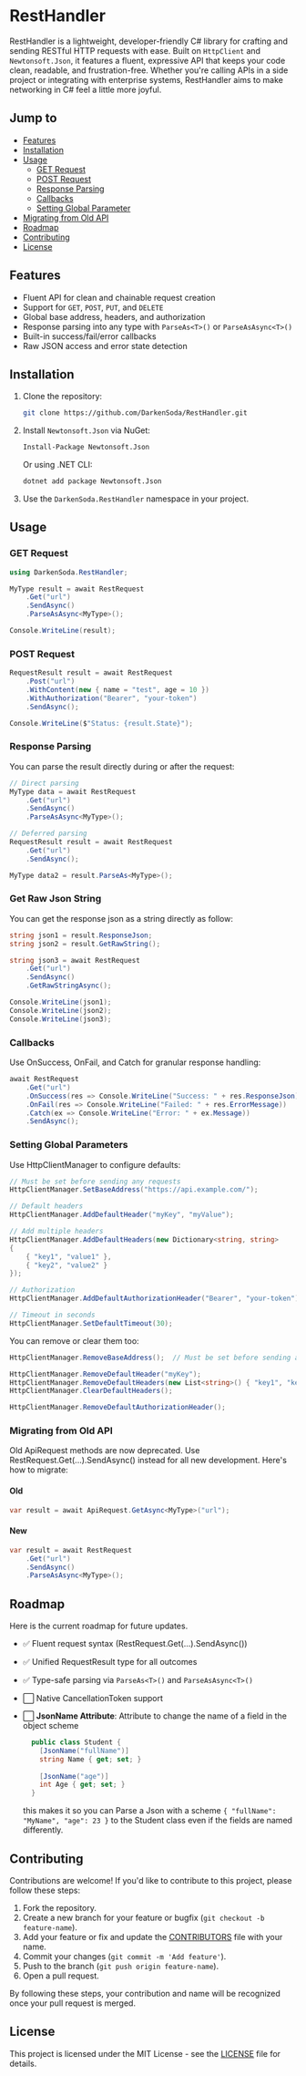 # RestHandler

RestHandler is a lightweight, developer-friendly C# library for crafting and sending RESTful HTTP requests with ease. Built on `HttpClient` and `Newtonsoft.Json`, it features a fluent, expressive API that keeps your code clean, readable, and frustration-free. Whether you're calling APIs in a side project or integrating with enterprise systems, RestHandler aims to make networking in C# feel a little more joyful.

## Jump to

- [Features](#features)
- [Installation](#installation)
- [Usage](#usage)
  - [GET Request](#get-request)
  - [POST Request](#post-request)
  - [Response Parsing](#response-parsing)
  - [Callbacks](#callbacks)
  - [Setting Global Parameter](#setting-global-parameters)
- [Migrating from Old API](#migrating-from-old-api)
- [Roadmap](#roadmap)
- [Contributing](#contributing)
- [License](#license)

## Features

- Fluent API for clean and chainable request creation
- Support for `GET`, `POST`, `PUT`, and `DELETE`
- Global base address, headers, and authorization
- Response parsing into any type with `ParseAs<T>()` or `ParseAsAsync<T>()`
- Built-in success/fail/error callbacks
- Raw JSON access and error state detection

## Installation

1. Clone the repository:

    ```bash
    git clone https://github.com/DarkenSoda/RestHandler.git
    ```

2. Install `Newtonsoft.Json` via NuGet:

    ```bash
    Install-Package Newtonsoft.Json
    ```

    Or using .NET CLI:

    ```bash
    dotnet add package Newtonsoft.Json
    ```

3. Use the `DarkenSoda.RestHandler` namespace in your project.

## Usage

### GET Request

```csharp
using DarkenSoda.RestHandler;

MyType result = await RestRequest
    .Get("url")
    .SendAsync()
    .ParseAsAsync<MyType>();

Console.WriteLine(result);
```

### POST Request

```csharp
RequestResult result = await RestRequest
    .Post("url")
    .WithContent(new { name = "test", age = 10 })
    .WithAuthorization("Bearer", "your-token")
    .SendAsync();

Console.WriteLine($"Status: {result.State}");
```

### Response Parsing

You can parse the result directly during or after the request:

```csharp
// Direct parsing
MyType data = await RestRequest
    .Get("url")
    .SendAsync()
    .ParseAsAsync<MyType>();

// Deferred parsing
RequestResult result = await RestRequest
    .Get("url")
    .SendAsync();

MyType data2 = result.ParseAs<MyType>();
```

### Get Raw Json String

You can get the response json as a string directly as follow:

```csharp
string json1 = result.ResponseJson;
string json2 = result.GetRawString();

string json3 = await RestRequest
    .Get("url")
    .SendAsync()
    .GetRawStringAsync();

Console.WriteLine(json1);
Console.WriteLine(json2);
Console.WriteLine(json3);
```

### Callbacks

Use OnSuccess, OnFail, and Catch for granular response handling:

```csharp
await RestRequest
    .Get("url")
    .OnSuccess(res => Console.WriteLine("Success: " + res.ResponseJson))
    .OnFail(res => Console.WriteLine("Failed: " + res.ErrorMessage))
    .Catch(ex => Console.WriteLine("Error: " + ex.Message))
    .SendAsync();

```

### Setting Global Parameters

Use HttpClientManager to configure defaults:

```csharp
// Must be set before sending any requests
HttpClientManager.SetBaseAddress("https://api.example.com/");

// Default headers
HttpClientManager.AddDefaultHeader("myKey", "myValue");

// Add multiple headers
HttpClientManager.AddDefaultHeaders(new Dictionary<string, string>
{
    { "key1", "value1" },
    { "key2", "value2" }
});

// Authorization
HttpClientManager.AddDefaultAuthorizationHeader("Bearer", "your-token");

// Timeout in seconds
HttpClientManager.SetDefaultTimeout(30);
```

You can remove or clear them too:

```csharp
HttpClientManager.RemoveBaseAddress();  // Must be set before sending any requests

HttpClientManager.RemoveDefaultHeader("myKey");
HttpClientManager.RemoveDefaultHeaders(new List<string>() { "key1", "key2" });
HttpClientManager.ClearDefaultHeaders();

HttpClientManager.RemoveDefaultAuthorizationHeader();
```

### Migrating from Old API

Old ApiRequest methods are now deprecated. Use RestRequest.Get(...).SendAsync() instead for all new development. Here's how to migrate:

#### Old

```csharp
var result = await ApiRequest.GetAsync<MyType>("url");
```

#### New

```csharp
var result = await RestRequest
    .Get("url")
    .SendAsync()
    .ParseAsAsync<MyType>();
```

## Roadmap

Here is the current roadmap for future updates.

- ✅ Fluent request syntax (RestRequest.Get(...).SendAsync())
- ✅ Unified RequestResult type for all outcomes
- ✅ Type-safe parsing via `ParseAs<T>()` and `ParseAsAsync<T>()`
- ⬜ Native CancellationToken support
- ⬜ **JsonName Attribute**: Attribute to change the name of a field in the object scheme

  ```csharp
    public class Student {
      [JsonName("fullName")]
      string Name { get; set; }
      
      [JsonName("age")]
      int Age { get; set; }
    }
  ```

  this makes it so you can Parse a Json with a scheme `{ "fullName": "MyName", "age": 23 }` to the Student class even if the fields are named differently.

## Contributing

Contributions are welcome! If you'd like to contribute to this project, please follow these steps:

1. Fork the repository.
2. Create a new branch for your feature or bugfix (`git checkout -b feature-name`).
3. Add your feature or fix and update the [CONTRIBUTORS](CONTRIBUTORS.md) file with your name.
4. Commit your changes (`git commit -m 'Add feature'`).
5. Push to the branch (`git push origin feature-name`).
6. Open a pull request.

By following these steps, your contribution and name will be recognized once your pull request is merged.

## License

This project is licensed under the MIT License - see the [LICENSE](LICENSE) file for details.
